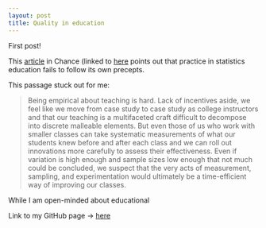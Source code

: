 ```yaml
---
layout: post
title: Quality in education
---
```

  
First post!

This [article](http://www.stat.columbia.edu/~gelman/research/published/ChanceEthics2.pdf) in Chance (linked to [here](http://andrewgelman.com/2016/12/27/ethics-and-statistics/) points out that practice in statistics education fails to follow its own precepts.

This passage stuck out for me:

>Being empirical about teaching
is hard. Lack of incentives aside, we
feel like we move from case study to
case study as college instructors and
that our teaching is a multifaceted
craft difficult to decompose into
discrete malleable elements. But
even those of us who work with
smaller classes can take systematic
measurements of what our students
knew before and after each
class and we can roll out innovations
more carefully to assess their
effectiveness. Even if variation is
high enough and sample sizes low
enough that not much could be
concluded, we suspect that the very
acts of measurement, sampling, and
experimentation would ultimately
be a time-efficient way of improving
our classes. 

While I am open-minded about educational 

Link to my GitHub page -> [here](https://github.com/emittman)